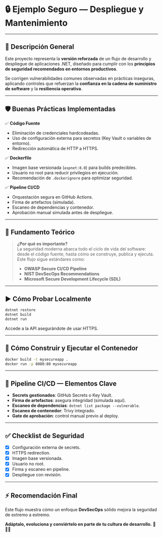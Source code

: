 # 🔒 Ejemplo Seguro — Despliegue y Mantenimiento

---

## 📌 Descripción General

Este proyecto representa la **versión reforzada** de un flujo de desarrollo y despliegue de aplicaciones .NET, diseñado para cumplir con los **principios de seguridad recomendados en entornos productivos**.

Se corrigen vulnerabilidades comunes observadas en prácticas inseguras, aplicando controles que refuerzan la **confianza en la cadena de suministro de software** y la **resiliencia operativa**.

---

## 🛡️ Buenas Prácticas Implementadas

✅ **Código Fuente**
- Eliminación de credenciales hardcodeadas.
- Uso de configuración externa para secretos (Key Vault o variables de entorno).
- Redirección automática de HTTP a HTTPS.

✅ **Dockerfile**
- Imagen base versionada (`aspnet:8.0`) para builds predecibles.
- Usuario no root para reducir privilegios en ejecución.
- Recomendación de `.dockerignore` para optimizar seguridad.

✅ **Pipeline CI/CD**
- Orquestación segura en GitHub Actions.
- Firma de artefactos (simulada).
- Escaneo de dependencias y contenedor.
- Aprobación manual simulada antes de despliegue.

---

## 📑 Fundamento Teórico

> **¿Por qué es importante?**  
> La seguridad moderna abarca todo el ciclo de vida del software: desde el código fuente, hasta cómo se construye, publica y ejecuta.  
> Este flujo sigue estándares como:
> - **OWASP Secure CI/CD Pipeline**
> - **NIST DevSecOps Recommendations**
> - **Microsoft Secure Development Lifecycle (SDL)**

---

## ▶️ Cómo Probar Localmente

```bash
dotnet restore
dotnet build
dotnet run
```

Accede a la API asegurándote de usar HTTPS.

---

## 🐳 Cómo Construir y Ejecutar el Contenedor

```bash
docker build -t mysecureapp .
docker run -p 8080:80 mysecureapp
```

---

## 🚀 Pipeline CI/CD — Elementos Clave

- **Secrets gestionados**: GitHub Secrets o Key Vault.
- **Firma de artefactos**: asegura integridad (simulada aquí).
- **Escaneo de dependencias**: `dotnet list package --vulnerable`.
- **Escaneo de contenedor**: Trivy integrado.
- **Gate de aprobación**: control manual previo al deploy.

---

## ✅ Checklist de Seguridad

- [x] Configuración externa de secrets.
- [x] HTTPS redirection.
- [x] Imagen base versionada.
- [x] Usuario no root.
- [x] Firma y escaneo en pipeline.
- [x] Despliegue con revisión.

---

## ⚡ Recomendación Final

Este flujo muestra cómo un enfoque **DevSecOps** sólido mejora la seguridad de extremo a extremo.

**Adáptalo, evoluciona y conviértelo en parte de tu cultura de desarrollo.** 🔐✨🚀